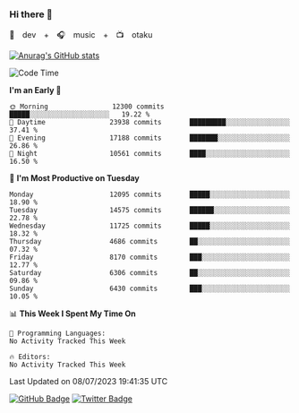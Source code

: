 ### Hi there 👋

🚀　dev　+　🎧　music　+　📺　otaku


[![Anurag's GitHub stats](https://github-readme-stats.vercel.app/api?username=koheitasaka&count_private=true&show_icons=true&theme=monokai)](https://github.com/koheitasaka/github-readme-stats)

<!--START_SECTION:waka-->
![Code Time](http://img.shields.io/badge/Code%20Time-1%2C161%20hrs%2023%20mins-blue)

**I'm an Early 🐤** 

```text
🌞 Morning                12300 commits       █████░░░░░░░░░░░░░░░░░░░░   19.22 % 
🌆 Daytime                23938 commits       █████████░░░░░░░░░░░░░░░░   37.41 % 
🌃 Evening                17188 commits       ███████░░░░░░░░░░░░░░░░░░   26.86 % 
🌙 Night                  10561 commits       ████░░░░░░░░░░░░░░░░░░░░░   16.50 % 
```
📅 **I'm Most Productive on Tuesday** 

```text
Monday                   12095 commits       █████░░░░░░░░░░░░░░░░░░░░   18.90 % 
Tuesday                  14575 commits       ██████░░░░░░░░░░░░░░░░░░░   22.78 % 
Wednesday                11725 commits       █████░░░░░░░░░░░░░░░░░░░░   18.32 % 
Thursday                 4686 commits        ██░░░░░░░░░░░░░░░░░░░░░░░   07.32 % 
Friday                   8170 commits        ███░░░░░░░░░░░░░░░░░░░░░░   12.77 % 
Saturday                 6306 commits        ██░░░░░░░░░░░░░░░░░░░░░░░   09.86 % 
Sunday                   6430 commits        ███░░░░░░░░░░░░░░░░░░░░░░   10.05 % 
```


📊 **This Week I Spent My Time On** 

```text
💬 Programming Languages: 
No Activity Tracked This Week

🔥 Editors: 
No Activity Tracked This Week
```


 Last Updated on 08/07/2023 19:41:35 UTC
<!--END_SECTION:waka-->

[![GitHub Badge](https://img.shields.io/badge/GitHub-100000?style=for-the-badge&logo=github&logoColor=white)](https://github.com/koheitasaka)
[![Twitter Badge](https://img.shields.io/badge/Twitter-1DA1F2?style=for-the-badge&logo=twitter&logoColor=white)](https://twitter.com/sleep_asleep_)
